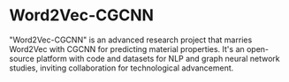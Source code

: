 # Word2Vec-CGCNN
"Word2Vec-CGCNN" is an advanced research project that marries Word2Vec with CGCNN for predicting material properties. It's an open-source platform with code and datasets for NLP and graph neural network studies, inviting collaboration for technological advancement.
